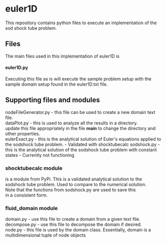 # euler1D
This repository contains python files to execute an implementation of the sod shock tube problem.  

## Files
The main files used in this implementation of euler1D is
#### euler1D.py
Executing this file as is will execute the sample problem setup with the sample
domain setup found in the euler1D.txt file.  

## Supporting files and modules
nodeFileGenerator.py - this file can be used to create a new domain text file.  
dataPlot.py - this is used to analyze all the results in a directory.  
              update this file appropriately in the file __main__ to change the
              directory and other properties.  
eulerExact.py - this is the analytical solution of Euler's equations applied
                to the sodshock tube problem. - Validated with shocktubecalc
sodshock.py - this is the analytical solution of the sodshock tube problem  with
              constant states - Currently not functioning
### shocktubecalc module
is a module from PyPi. This is a validated analytical solution to the  
sodshock tube problem. Used to compare to the numerical solution.  
Note that the functions from sodshock.py are used to save this  
in a consistent form.

### fluid_domain module
domain.py - use this file to create a domain from a given text file.  
decompose.py - use this file to decompose the domain if desired.  
node.py - this file is used by the domain class. Essentially, domain is a
          multidimensional tuple of node objects
